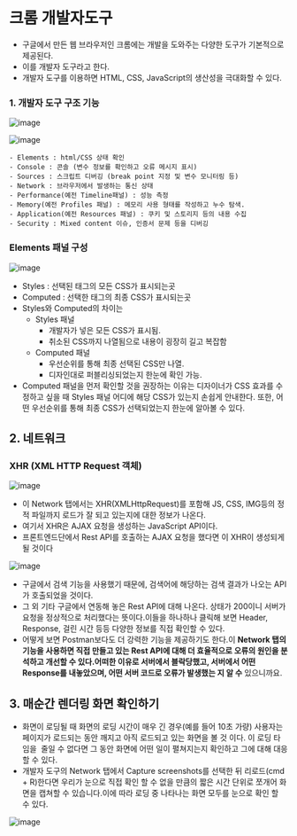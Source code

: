 # 크롬 개발자도구

- 구글에서 만든 웹 브라우저인 크롬에는 개발을 도와주는 다양한 도구가 기본적으로 제공된다.
- 이를 개발자 도구라고 한다.
- 개발자 도구를 이용하면 HTML, CSS, JavaScript의 생산성을 극대화할 수 있다.

### 1. 개발자 도구 구조 기능

![image](https://github.com/YuHyeonWook/TIL/assets/110236953/68887a9f-733f-4403-947a-939154b2ca71)

![image](https://github.com/YuHyeonWook/TIL/assets/110236953/699bac19-8478-4f44-aa4d-9a3369bf5fa0)

```
- Elements : html/CSS 상태 확인
- Console : 콘솔 (변수 정보를 확인하고 오류 메시지 표시)
- Sources : 스크립트 디버깅 (break point 지정 및 변수 모니터링 등)
- Network : 브라우저에서 발생하는 통신 상태
- Performance(예전 Timeline패널) : 성능 측정
- Memory(예전 Profiles 패널) : 메모리 사용 형태를 작성하고 누수 탐색.
- Application(예전 Resources 패널) : 쿠키 및 스토리지 등의 내용 수집
- Security : Mixed content 이슈, 인증서 문제 등을 디버깅
```

### Elements 패널 구성

![image](https://github.com/YuHyeonWook/TIL/assets/110236953/38ead7f5-b3ac-45dc-bca9-3dbbcc577ea6)

- Styles : 선택된 태그의 모든 CSS가 표시되는곳
- Computed : 선택한 태그의 최종 CSS가 표시되는곳
- Styles와 Computed의 차이는
  - Styles 패널
    - 개발자가 넣은 모든 CSS가 표시됨.
    - 취소된 CSS까지 나열됨으로 내용이 굉장히 길고 복잡함
  - Computed 패널
    - 우선순위를 통해 최종 선택된 CSS만 나열.
    - 디자인대로 퍼블리싱되었는지 한눈에 확인 가능.
- Computed 패널을 먼저 확인할 것을 권장하는 이유는 디자이너가 CSS 효과를 수정하고 싶을 때 Styles 패널 어디에 해당 CSS가 있는지 손쉽게 안내한다. 또한, 어떤 우선순위를 통해 최종 CSS가 선택되었는지 한눈에 알아볼 수 있다.

## 2. 네트워크

### **XHR (XML HTTP Request 객체)**

![image](https://github.com/YuHyeonWook/TIL/assets/110236953/7c996875-6fd2-4c8a-bf49-af2434fd9cf8)

- 이 Network 탭에서는 XHR(XMLHttpRequest)를 포함해 JS, CSS, IMG등의 정적 파일까지 로드가 잘 되고 있는지에 대한 정보가 나온다.
- 여기서 XHR은 AJAX 요청을 생성하는 JavaScript API이다.
- 프론트엔드단에서 Rest API를 호출하는 AJAX 요청을 했다면 이 XHR이 생성되게 될 것이다

![image](https://github.com/YuHyeonWook/TIL/assets/110236953/9f85ec89-2ec4-4e72-aa6d-d5c7664b1d60)

- 구글에서 검색 기능을 사용했기 때문에, 검색어에 해당하는 검색 결과가 나오는 API가 호출되었을 것이다.
- 그 외 기타 구글에서 연동해 놓은 Rest API에 대해 나온다. 상태가 200이니 서버가 요청을 정상적으로 처리했다는 뜻이다.이들을 하나하나 클릭해 보면 Header, Response, 걸린 시간 등등 다양한 정보를 직접 확인할 수 있다.
- 어떻게 보면 Postman보다도 더 강력한 기능을 제공하기도 한다.이 **Network 탭의 기능을 사용하면 직접 만들고 있는 Rest API에 대해 더 효율적으로 오류의 원인을 분석하고 개선할 수 있다.어떠한 이유로 서버에서 블락당했고, 서버에서 어떤 Response를 내놓았으며, 어떤 서버 코드로 오류가 발생했는 지 알 수** 있으니까요.

## 3. **매순간 렌더링 화면 확인하기**

- 화면이 로딩될 때 화면의 로딩 시간이 매우 긴 경우(예를 들어 10초 가량) 사용자는 페이지가 로드되는 동안 깨지고 아직 로드되고 있는 화면을 볼 것 이다. 이 로딩 타임을  줄일 수 없다면 그 동안 화면에 어떤 일이 펼쳐지는지 확인하고 그에 대해 대응할 수 있다.
- 개발자 도구의 Network 탭에서 Capture screenshots를 선택한 뒤 리로드(cmd + R)한다면 우리가 눈으로 직접 확인 할 수 없을 만큼의 짧은 시간 단위로 쪼개어 화면을 캡쳐할 수 있습니다.이에 따라 로딩 중 나타나는 화면 모두를 눈으로 확인 할 수 있다.

![image](https://github.com/YuHyeonWook/TIL/assets/110236953/333d3800-3429-4d0f-bf47-e6788c91a11b)
